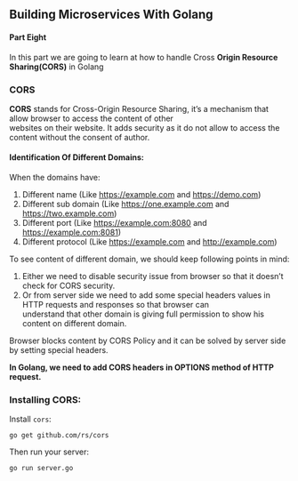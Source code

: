## Building Microservices With Golang

#### Part Eight
In this part we are going to learn at how to handle Cross <b>Origin Resource Sharing(CORS)</b> in Golang<br>

### CORS
<b>CORS</b> stands for Cross-Origin Resource Sharing, it’s a mechanism that allow browser to access the content of other <br> 
websites on their website. It adds security as it do not allow to access the content without the consent of author.

#### Identification Of Different Domains:
When the domains have:
1. Different name (Like https://example.com and https://demo.com)
2. Different sub domain (Like https://one.example.com and https://two.example.com)
3. Different port (Like https://example.com:8080 and https://example.com:8081)
4. Different protocol (Like https://example.com and http://example.com)

To see content of different domain, we should keep following points in mind:
1. Either we need to disable security issue from browser so that it doesn’t check for CORS security.
2. Or from server side we need to add some special headers values in HTTP requests and responses so that browser can <br>
understand that other domain is giving full permission to show his content on different domain.

Browser blocks content by CORS Policy and it can be solved by server side by setting special headers.

<b> In Golang, we need to add CORS headers in OPTIONS method of HTTP request.</b>

### Installing CORS:

Install `cors`:

    go get github.com/rs/cors

Then run your server:

    go run server.go
